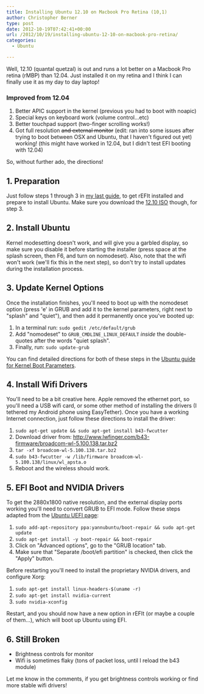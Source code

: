```yaml
---
title: Installing Ubuntu 12.10 on Macbook Pro Retina (10,1)
author: Christopher Berner
type: post
date: 2012-10-19T07:42:41+00:00
url: /2012/10/19/installing-ubuntu-12-10-on-macbook-pro-retina/
categories:
  - Ubuntu

---
```

Well, 12.10 (quantal quetzal) is out and runs a lot better on a Macbook Pro retina (rMBP) than 12.04. Just installed it on my retina and I think I can finally use it as my day to day laptop!

### Improved from 12.04

  1. Better APIC support in the kernel (previous you had to boot with noapic)
  2. Special keys on keyboard work (volume control...etc)
  3. Better touchpad support (two-finger scrolling works!)
  4. Got full resolution ~~and external monitor~~ (edit: ran into some issues after trying to boot between OSX and Ubuntu, that I haven't figured out yet) working! (this might have worked in 12.04, but I didn't test EFI booting with 12.04)

So, without further ado, the directions!

## 1. Preparation

Just follow steps 1 through 3 in [my last guide][1], to get rEFIt installed and prepare to install Ubuntu. Make sure you download the [12.10 ISO][2] though, for step 3.

## 2. Install Ubuntu

Kernel modesetting doesn't work, and will give you a garbled display, so make sure you disable it before starting the installer (press space at the splash screen, then F6, and turn on nomodeset). Also, note that the wifi won't work (we'll fix this in the next step), so don't try to install updates during the installation process.

## 3. Update Kernel Options

Once the installation finishes, you'll need to boot up with the nomodeset option (press 'e' in GRUB and add it to the kernel parameters, right next to "splash" and "quiet"), and then add it permanently once you've booted up:

1. In a terminal run: `sudo gedit /etc/default/grub`
2. Add "nomodeset" to `GRUB_CMDLINE_LINUX_DEFAULT` _inside_ the double-quotes after the words "quiet splash".
3. Finally, run: `sudo update-grub`

You can find detailed directions for both of these steps in the [Ubuntu guide for Kernel Boot Parameters][3].

## 4. Install Wifi Drivers

You'll need to be a bit creative here. Apple removed the ethernet port, so you'll need a USB wifi card, or some other method of installing the drivers (I tethered my Android phone using EasyTether). Once you have a working Internet connection, just follow these directions to install the driver:

1. `sudo apt-get update && sudo apt-get install b43-fwcutter`
2. Download driver from: <http://www.lwfinger.com/b43-firmware/broadcom-wl-5.100.138.tar.bz2>
3. `tar -xf broadcom-wl-5.100.138.tar.bz2`
4. `sudo b43-fwcutter -w /lib/firmware broadcom-wl-5.100.138/linux/wl_apsta.o`
5. Reboot and the wireless should work.

## 5. EFI Boot and NVIDIA Drivers

To get the 2880x1800 native resolution, and the external display ports working you'll need to convert GRUB to EFI mode. Follow these steps adapted from the [Ubuntu UEFI page][4]:

1. `sudo add-apt-repository ppa:yannubuntu/boot-repair && sudo apt-get update`
2. `sudo apt-get install -y boot-repair && boot-repair`
3. Click on "Advanced options", go to the "GRUB location" tab.
4. Make sure that "Separate /boot/efi partition" is checked, then click the "Apply" button.

Before restarting you'll need to install the proprietary NVIDIA drivers, and configure Xorg:

1. `sudo apt-get install linux-headers-$(uname -r)`
2. `sudo apt-get install nvidia-current`
3. `sudo nvidia-xconfig`

Restart, and you should now have a new option in rEFIt (or maybe a couple of them...), which will boot up Ubuntu using EFI.

## 6. Still Broken

* Brightness controls for monitor
* Wifi is sometimes flaky (tons of packet loss, until I reload the b43 module)
  
Let me know in the comments, if you get brightness controls working or find more stable wifi drivers!

 [1]: http://cberner.com/2012/07/10/installing-ubuntu-12-04-on-macbook-pro-retina/ "Installing Ubuntu 12.04 on Macbook Pro Retina (10,1)"
 [2]: http://releases.ubuntu.com/12.10/ubuntu-12.10-desktop-amd64+mac.iso
 [3]: https://wiki.ubuntu.com/Kernel/KernelBootParameters
 [4]: https://help.ubuntu.com/community/UEFI#Converting_Ubuntu_into_EFI_mode
